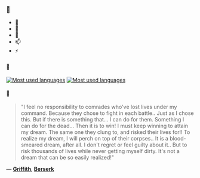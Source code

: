 ### 👋

- 🔭
- 🌱
- 💬
- 📫
- ⚡

#### 🧏

[![Most used languages](https://github-readme-stats-aynah.vercel.app/api/top-langs/?username=aynh&theme=solarized-dark&langs_count=6&layout=compact&hide_title=true)](https://github.com/anuraghazra/github-readme-stats#gh-dark-mode-only)
[![Most used languages](https://github-readme-stats-aynah.vercel.app/api/top-langs/?username=aynh&theme=solarized-light&langs_count=6&layout=compact&hide_title=true)](https://github.com/anuraghazra/github-readme-stats#gh-light-mode-only)

#### 💬

> "I feel no responsibility to comrades who've lost lives under my command. Because they chose to fight in each battle.. Just as I chose this. But if there is something that... I can do for them. Something I can do for the dead... Then it is to win! I must keep winning to attain my dream. The same one they clung to, and risked their lives for!! To realize my dream, I will perch on top of their corpses.. It is a blood-smeared dream, after all. I don't regret or feel guilty about it.. But to risk thousands of lives while never getting myself dirty. It's not a dream that can be so easily realized!"

&mdash; [**Griffith**](https://myanimelist.net/character.php?q=Griffith&cat=character), [**Berserk**](https://myanimelist.net/search/all?q=Berserk&cat=all)
